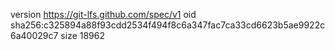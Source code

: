 version https://git-lfs.github.com/spec/v1
oid sha256:c325894a88f93cdd2534f494f8c6a347fac7ca33cd6623b5ae9922c6a40029c7
size 18962
